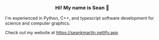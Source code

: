 <h3 align="center" > Hi! My name is Sean 👋 </h3>

I'm experienced in Python, C++, and typescript software development for science and computer graphics.

Check out my website at https://seankmartin.netlify.app
